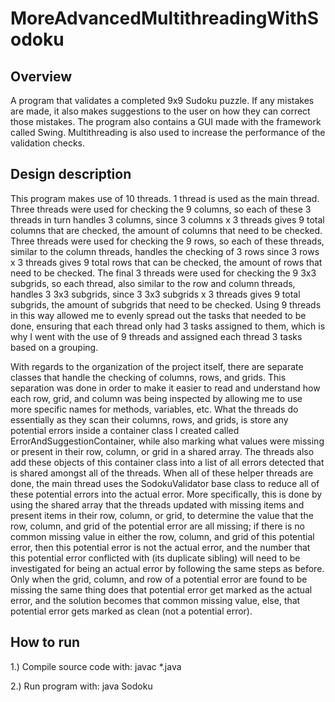 # MoreAdvancedMultithreadingWithSodoku


## Overview 
A program that validates a completed 9x9 Sudoku puzzle. If any mistakes are made, it also makes suggestions to the user on how they can correct those mistakes. The program also contains a GUI made with the framework called Swing. Multithreading is also used to increase the performance of the validation checks. 

## Design description 
This program makes use of 10 threads. 1 thread is used as the main thread. Three threads were used for checking the 9 columns, so each of these 3 threads in turn handles 3 columns, since 3 columns x 3 threads gives 9 total columns that are checked, the amount of columns that need to be checked. Three threads were used for checking the 9 rows, so each of these threads, similar to the column threads, handles the checking of 3 rows since 3 rows x 3 threads gives 9 total rows that can be checked, the amount of rows that need to be checked. The final 3 threads were used for checking the 9 3x3 subgrids, so each thread, also similar to the row and column threads, handles 3 3x3 subgrids, since 3 3x3 subgrids x 3 threads gives 9 total subgrids, the amount of subgrids that need to be checked. Using 9 threads in this way allowed me to evenly spread out the tasks that needed to be done, ensuring that each thread only had 3 tasks assigned to them, which is why I went with the use of 9 threads and assigned each thread 3 tasks based on a grouping.

With regards to the organization of the project itself, there are separate classes that handle the checking of columns, rows, and grids. This separation was done in order to make it easier to read and understand how each row, grid, and column was being inspected by allowing me to use more specific names for methods, variables, etc. What the threads do essentially as they scan their columns, rows, and grids, is store any potential errors inside a container class I created called ErrorAndSuggestionContainer, while also marking what values were missing or present in their row, column, or grid in a shared array. The threads also add these objects of this container class into a list of all errors detected that is shared amongst all of the threads. When all of these helper threads are done, the main thread uses the SodokuValidator base class to reduce all of these potential errors into the actual error. More specifically, this is done by using the shared array that the threads updated with missing items and present items in their row, column, or grid, to determine the value that the row, column, and grid of the potential error are all missing; if there is no common missing value in either the row, column, and grid of this potential error, then this potential error is not the actual error, and the number that this potential error conflicted with (its duplicate sibling) will need to be investigated for being an actual error by following the same steps as before. Only when the grid, column, and row of a potential error are found to be missing the same thing does that potential error get marked as the actual error, and the solution becomes that common missing value, else, that potential error gets marked as clean (not a potential error).

## How to run

1.) Compile source code with: javac *.java 

2.) Run program with: java Sodoku
